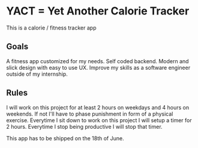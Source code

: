 # YACT = Yet Another Calorie Tracker
This is a calorie / fitness tracker app

## Goals
A fitness app customized for my needs.
Self coded backend. Modern and slick design with easy to use UX.
Improve my skills as a software engineer outside of my internship.

## Rules
I will work on this project for at least 2 hours on weekdays and 4 hours on weekends. If not I'll have to phase punishment in form of a physical exercise.
Everytime I sit down to work on this project I will setup a timer for 2 hours. Everytime I stop being productive I will stop that timer.

This app has to be shipped on the 18th of June.
